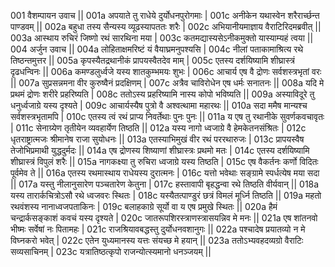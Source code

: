001 	वैशम्पायन उवाच ||
001a	अपयाते तु राधेये दुर्योधनपुरोगमाः |
001c	अनीकेन यथास्वेन शरैरार्च्छन्त पाण्डवम् ||
002a	बहुधा तस्य सैन्यस्य व्यूढस्यापततः शरैः |
002c	अभियानीयमाज्ञाय वैराटिरिदमब्रवीत् ||
003a	आस्थाय रुचिरं जिष्णो रथं सारथिना मया |
003c	कतमद्यास्यसेऽनीकमुक्तो यास्याम्यहं त्वया ||
004  	अर्जुन उवाच ||
004a 	लोहिताक्षमरिष्टं यं वैयाघ्रमनुपश्यसि |
004c 	नीलां पताकामाश्रित्य रथे तिष्ठन्तमुत्तर ||
005a 	कृपस्यैतद्रथानीकं प्रापयस्वैतदेव माम् |
005c	एतस्य दर्शयिष्यामि शीघ्रास्त्रं दृढधन्विनः ||
006a 	कमण्डलुर्ध्वजे यस्य शातकुम्भमयः शुभः |
006c 	आचार्य एष वै द्रोणः सर्वशस्त्रभृतां वरः ||
007a 	सुप्रसन्नमना वीर कुरुष्वैनं प्रदक्षिणम् |
007c 	अत्रैव चाविरोधेन एष धर्मः सनातनः ||
008a 	यदि मे प्रथमं द्रोणः शरीरे प्रहरिष्यति |
008c 	ततोऽस्य प्रहरिष्यामि नास्य कोपो भविष्यति ||
009a 	अस्याविदूरे तु धनुर्ध्वजाग्रे यस्य दृश्यते |
009c 	आचार्यस्यैष पुत्रो वै अश्वत्थामा महारथः ||
010a 	सदा ममैष मान्यश्च सर्वशस्त्रभृतामपि |
010c 	एतस्य त्वं रथं प्राप्य निवर्तेथाः पुनः पुनः ||
011a 	य एष तु रथानीके सुवर्णकवचावृतः |
011c 	सेनाग्र्येण तृतीयेन व्यवहार्येण तिष्ठति ||
012a 	यस्य नागो ध्वजाग्रे वै हेमकेतनसंश्रितः |
012c 	धृतराष्ट्रात्मजः श्रीमानेष राजा सुयोधनः ||
013a 	एतस्याभिमुखं वीर रथं पररथारुजः |
013c 	प्रापयस्वैष तेजोभिप्रमाथी युद्धदुर्मदः ||
014a 	एष द्रोणस्य शिष्याणां शीघ्रास्त्रः प्रथमो मतः |
014c 	एतस्य दर्शयिष्यामि शीघ्रास्त्रं विपुलं शरैः ||
015a 	नागकक्ष्या तु रुचिरा ध्वजाग्रे यस्य तिष्ठति |
015c 	एष वैकर्तनः कर्णो विदितः पूर्वमेव ते ||
016a 	एतस्य रथमास्थाय राधेयस्य दुरात्मनः |
016c 	यत्तो भवेथाः सङ्ग्रामे स्पर्धत्येष मया सदा ||
017a 	यस्तु नीलानुसारेण पञ्चतारेण केतुना |
017c 	हस्तावापी बृहद्धन्वा रथे तिष्ठति वीर्यवान् ||
018a 	यस्य तारार्कचित्रोऽसौ रथे ध्वजवरः स्थितः |
018c 	यस्यैतत्पाण्डुरं छत्रं विमलं मूर्ध्नि तिष्ठति ||
019a 	महतो रथवंशस्य नानाध्वजपताकिनः |
019c 	बलाहकाग्रे सूर्यो वा य एष प्रमुखे स्थितः ||
020a 	हैमं चन्द्रार्कसङ्काशं कवचं यस्य दृश्यते |
020c 	जातरूपशिरस्त्राणस्त्रासयन्निव मे मनः ||
021a 	एष शांतनवो भीष्मः सर्वेषां नः पितामहः |
021c 	राजश्रियावबद्धस्तु दुर्योधनवशानुगः ||
022a 	पश्चादेष प्रयातव्यो न मे विघ्नकरो भवेत् |
022c 	एतेन युध्यमानस्य यत्तः संयच्छ मे हयान् ||
023a 	ततोऽभ्यवहदव्यग्रो वैराटिः सव्यसाचिनम् |
023c 	यत्रातिष्ठत्कृपो राजन्योत्स्यमानो धनञ्जयम् ||
